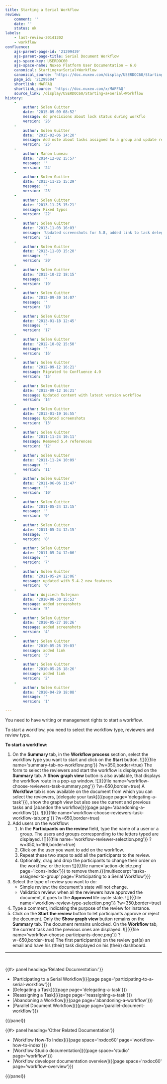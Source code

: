 ```yaml
---
title: Starting a Serial Workflow
review:
    comment: ''
    date: ''
    status: ok
labels:
    - last-review-20141202
    - workflow
confluence:
    ajs-parent-page-id: '21299439'
    ajs-parent-page-title: Serial Document Workflow
    ajs-space-key: USERDOC60
    ajs-space-name: Nuxeo Platform User Documentation — 6.0
    canonical: Starting+a+Serial+Workflow
    canonical_source: 'https://doc.nuxeo.com/display/USERDOC60/Starting+a+Serial+Workflow'
    page_id: '21299504'
    shortlink: MAFFAQ
    shortlink_source: 'https://doc.nuxeo.com/x/MAFFAQ'
    source_link: /display/USERDOC60/Starting+a+Serial+Workflow
history:
    - 
        author: Solen Guitter
        date: '2015-09-09 08:52'
        message: dd precisions about lock status during workflo
        version: '26'
    - 
        author: Solen Guitter
        date: '2015-02-06 14:20'
        message: Add note about tasks assigned to a group and update related pages
        version: '25'
    - 
        author: Manon Lumeau
        date: '2014-12-02 15:57'
        message: ''
        version: '24'
    - 
        author: Solen Guitter
        date: '2013-11-25 15:29'
        message: ''
        version: '23'
    - 
        author: Solen Guitter
        date: '2013-11-25 15:21'
        message: Fixed typos
        version: '22'
    - 
        author: Solen Guitter
        date: '2013-11-03 16:03'
        message: 'Updated screenshots for 5.8, added link to task delegation'
        version: '21'
    - 
        author: Solen Guitter
        date: '2013-11-03 15:20'
        message: ''
        version: '20'
    - 
        author: Solen Guitter
        date: '2013-10-22 18:15'
        message: ''
        version: '19'
    - 
        author: Solen Guitter
        date: '2013-09-30 14:07'
        message: ''
        version: '18'
    - 
        author: Solen Guitter
        date: '2013-01-18 12:45'
        message: ''
        version: '17'
    - 
        author: Solen Guitter
        date: '2012-10-02 15:50'
        message: ''
        version: '16'
    - 
        author: Solen Guitter
        date: '2012-09-12 16:21'
        message: Migrated to Confluence 4.0
        version: '15'
    - 
        author: Solen Guitter
        date: '2012-09-12 16:21'
        message: Updated content with latest version workflow
        version: '14'
    - 
        author: Solen Guitter
        date: '2012-01-19 16:55'
        message: Updated screenshots
        version: '13'
    - 
        author: Solen Guitter
        date: '2011-11-24 10:11'
        message: Removed 5.4 references
        version: '12'
    - 
        author: Solen Guitter
        date: '2011-11-24 10:09'
        message: ''
        version: '11'
    - 
        author: Solen Guitter
        date: '2011-06-06 11:47'
        message: ''
        version: '10'
    - 
        author: Solen Guitter
        date: '2011-05-24 12:15'
        message: ''
        version: '9'
    - 
        author: Solen Guitter
        date: '2011-05-24 12:15'
        message: ''
        version: '8'
    - 
        author: Solen Guitter
        date: '2011-05-24 12:06'
        message: ''
        version: '7'
    - 
        author: Solen Guitter
        date: '2011-05-24 12:06'
        message: updated with 5.4.2 new features
        version: '6'
    - 
        author: Wojciech Sulejman
        date: '2010-08-30 15:53'
        message: added screenshots
        version: '5'
    - 
        author: Solen Guitter
        date: '2010-05-27 10:26'
        message: added screenshots
        version: '4'
    - 
        author: Solen Guitter
        date: '2010-05-26 19:03'
        message: added link
        version: '3'
    - 
        author: Solen Guitter
        date: '2010-05-26 18:26'
        message: added link
        version: '2'
    - 
        author: Solen Guitter
        date: '2010-04-29 18:08'
        message: ''
        version: '1'

---
```

You need to have writing or management rights to start a workflow.

To start a workflow, you need to select the workflow type, reviewers and review type.

**To start a workflow:**

1.  On the **Summary** tab, in the **Workflow process** section, select the workflow type you want to start and click on the **Start** button.
    ![]({{file name='summary-tab-no-workflow.png'}} ?w=350,border=true)
    The form to select the reviewers and start the workflow is displayed on the **Summary** tab. A **Show graph view** button is also available, that displays the workflow route in a pop-up window.
    ![]({{file name='workflow-choose-reviewers-task-summary.png'}} ?w=650,border=true)
    A **Workflow** tab is now available on the document from which you can select the reviewers, [delegate your task]({{page page='delegating-a-task'}}), show the graph view but also see the current and previous tasks and [abandon the workflow]({{page page='abandoning-a-workflow'}}).
    ![]({{file name='workflow-choose-reviewers-task-workflow-tab.png'}} ?w=650,border=true)
2.  Add users on the workflow:
    1.  In the **Participants on the review** field, type the name of a user or a group.
        The users and groups corresponding to the letters typed are displayed.
        ![]({{file name='workflow-reviewer-selection.png'}} ?w=350,h=196,border=true)
    2.  Click on the user you want to add on the workflow.
    3.  Repeat these two steps to add all the participants to the review.
    4.  Optionally, drag and drop the participants to change their order on the workflow, or the icon&nbsp;![]({{file name='action-delete.png' page='icons-index'}}) to remove them.{{{multiexcerpt 'tasks-assigned-to-group' page='Participating to a Serial Workflow'}}}
3.  Select the type of review you want to do:
    *   Simple review: the document's state will not change.
    *   Validation review: when all the reviewers have approved the document, it goes to the **Approved** life cycle state.
        ![]({{file name='workflow-review-type-selection.png'}} ?w=350,border=true)
4.  Type a comment, indicating the purpose of the review for instance.
5.  Click on the **Start the review** button to let participants approve or reject the document.
    Only the **Show graph view** button remains on the **Summary** tab. The document remains unlocked.
    On the **Workflow** tab, the current task and the previous ones are displayed.
    ![]({{file name='workflow-choose-participants-done.png'}} ?w=650,border=true)
    The first participant(s) on the review get(s) an email and have his (their) task displayed on his (their) dashboard.

* * *

&nbsp;

<div class="row" data-equalizer data-equalize-on="medium"><div class="column medium-6">{{#> panel heading='Related Documentation:'}}

*   [Participating to a Serial Workflow]({{page page='participating-to-a-serial-workflow'}})
*   [Delegating a Task]({{page page='delegating-a-task'}})
*   [Reassigning a Task]({{page page='reassigning-a-task'}})
*   [Abandoning a Workflow]({{page page='abandoning-a-workflow'}})
*   [Parallel Document Workflow]({{page page='parallel-document-workflow'}})

{{/panel}}</div><div class="column medium-6">{{#> panel heading='Other Related Documentation'}}

*   [Workflow How-To Index]({{page space='nxdoc60' page='workflow-how-to-index'}})
*   [Workflow Studio documentation]({{page space='studio' page='workflow'}})
*   [Workflow developer documentation overview]({{page space='nxdoc60' page='workflow-overview'}})

{{/panel}}</div></div>